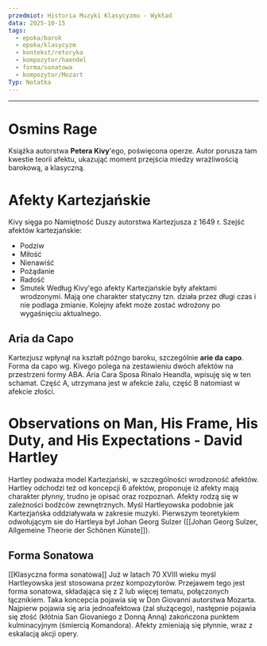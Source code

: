 ```yaml
---
przedmiot: Historia Muzyki Klasycyzmu - Wykład
data: 2025-10-15
tags:
  - epoka/barok
  - epoka/klasycyzm
  - kontekst/retoryka
  - kompozytor/haendel
  - forma/sonatowa
  - kompozytor/Mozart
Typ: Notatka
---
```

---

# Osmins Rage
Książka autorstwa **Petera Kivy**'ego, poświęcona operze. Autor porusza tam kwestie teorii afektu, ukazująć moment przejścia miedzy wrażliwością barokową, a klasyczną. 
# Afekty Kartezjańskie
Kivy sięga po Namiętność Duszy autorstwa Kartezjusza z 1649 r.
Szejść afektów kartezjańskie:
- Podziw
- Miłość
- Nienawiść
- Pożądanie
- Radość 
- Smutek
Według Kivy'ego afekty Kartezjańskie były afektami wrodzonymi. Mają one charakter statyczny tzn. działa przez długi czas i nie podlaga zmianie. Kolejny afekt może zostać wdrożony po wygaśnięciu aktualnego. 
## Aria da Capo
Kartezjusz wpłynął na kształt późngo baroku, szczególnie **arie da capo**. Forma da capo wg. Kivego polega na zestawieniu dwóch afektów na przestrzeni formy ABA.
Aria Cara Sposa Rinalo Heandla, wpisuję się w ten schamat. Część A, utrzymana jest w afekcie żalu, część B natomiast w afekcie złości. 
# Observations on Man, His Frame, His Duty, and His Expectations - David Hartley
Hartley podważa model Kartezjański, w szczególności wrodzoność afektów. Hartley odchodzi też od koncepcji 6 afektów, proponuje iż afekty mają charakter płynny, trudno je opisać oraz rozpoznań. Afekty rodzą się w zależności bodźców zewnętrznych. 
Myśl Hartleyowska podobnie jak Kartezjańska oddziaływała w zakresie muzyki. Pierwszym teoretykiem odwołującym sie do Hartleya był Johan Georg Sulzer ([[Johan Georg Sulzer, Allgemeine Theorie der Schönen Künste]]). 
## Forma Sonatowa

[[Klasyczna forma sonatowa]]
Już w latach 70 XVIII wieku myśl Hartleyowska jest stosowana przez kompozytorów. Przejawem tego jest forma sonatowa, składająca się z 2 lub więcej tematu, połączonych łącznikiem.
Taka koncepcia pojawia się w Don Giovanni autorstwa Mozarta. Najpierw pojawia się aria jednoafektowa (żal służącego), następnie pojawia się złość (kłótnia San Giovaniego z Donną Anną) zakończona punktem kulminacyjnym (śmiercią Komandora). Afekty zmieniają się płynnie, wraz z eskalacją akcji opery. 
 

